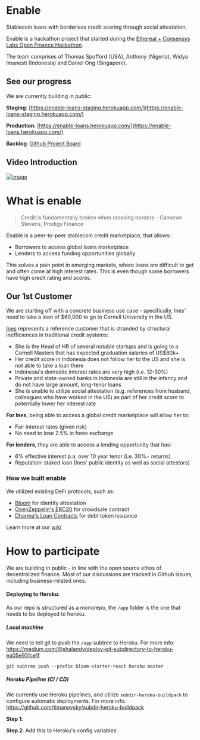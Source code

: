 # Enable

Stablecoin loans with borderless credit scoring through social attestation.

Enable is a hackathon project that started during the [Ethereal + Consensys Labs Open Finance Hackathon](https://www.buildandship.it/).

The team comprises of Thomas Spofford (USA), Anthony (Nigeria), Widya Imanesti (Indonesia) and Daniel Ong (Singapore).

## See our progress

We are currently building in public:

**Staging**: [https://enable-loans-staging.herokuapp.com/](https://enable-loans-staging.herokuapp.com/)

**Production**: [https://enable-loans.herokuapp.com/](https://enable-loans.herokuapp.com/)

**Backlog**: [Github Project Board](https://github.com/onggunhao/enable/projects/1)

## Video Introduction

[![image](https://user-images.githubusercontent.com/518024/56973331-35e9d600-6b9f-11e9-8e41-b88185cfdea7.png)](https://youtu.be/rDU8_ZXRZ0A)

# What is enable

> Credit is fundamentally broken when crossing borders - Cameron Stevens, Prodigy Finance

Enable is a peer-to-peer stablecoin credit marketplace, that allows:

- Borrowers to access global loans marketplace
- Lenders to access funding opportunities globally

This solves a pain point in emerging markets, where loans are difficult to get and often come at high interest rates. This is even though some borrowers have high credit rating and scores.

## Our 1st Customer

We are starting off with a concrete business use case - specifically, Ines' need to take a loan of \$60,000 to go to Cornell University in the US.

[Ines](https://www.linkedin.com/in/widya-imanesti) represents a reference customer that is stranded by structural inefficiences in traditional credit systems:

- She is the Head of HR of several notable startups and is going to a Cornell Masters that has expected graduation salaries of US\$80k+
- Her credit score in Indonesia does not follow her to the US and she is not able to take a loan there
- Indonesia's domestic interest rates are very high (i.e. 12-30%)
- Private and state-owned banks in Indonesia are still in the infancy and do not have large amount, long-tenor loans
- She is unable to utilize social attestation (e.g. references from husband, colleagues who have worked in the US) as part of her credit score to potentially lower her interest rate

**For Ines**, being able to access a global credit marketplace will allow her to:

- Fair interest rates (given risk)
- No need to lose 2.5% in forex exchange

**For lenders**, they are able to access a lending opportunity that has:

- 6% effective interest p.a. over 10 year tenor (i.e. 30%+ returns)
- Reputation-staked loan (Ines' public identity as well as social attestors)

### How we built enable

We utilized existing DeFi protocols, such as:

- [Bloom](https://bloom.co/) for identity attestation
- [OpenZeppelin's ERC20](https://github.com/OpenZeppelin/openzeppelin-solidity/blob/master/contracts/token/ERC20/ERC20.sol) for crowdsale contract
- [Dharma's Loan Contracts](https://dharmaprotocol.github.io/developer-docs/#/) for debt token issuance

Learn more at our [wiki](https://github.com/onggunhao/enable/wiki/Architecture-&-Rationale)

# How to participate

We are building in public - in line with the open source ethos of decentralized finance. Most of our discussions are tracked in Github issues, including business-related ones.

#### Deploying to Heroku:

As our repo is structured as a monorepo, the `/app` folder is the one that needs to be deployed to heroku.

##### Local machine

We need to tell git to push the `/app` subtree to Heroku.
For more info: https://medium.com/@shalandy/deploy-git-subdirectory-to-heroku-ea05e95fce1f

```
git subtree push --prefix bloom-starter-react heroku master
```

##### Heroku Pipeline (CI / CD)

We currently use Heroku pipelines, and utilize `subdir-heroku-buildpack` to configure automatic deployments.
For more info: https://github.com/timanovsky/subdir-heroku-buildpack

**Step 1**:

**Step 2**: Add this to Heroku's config variables:
